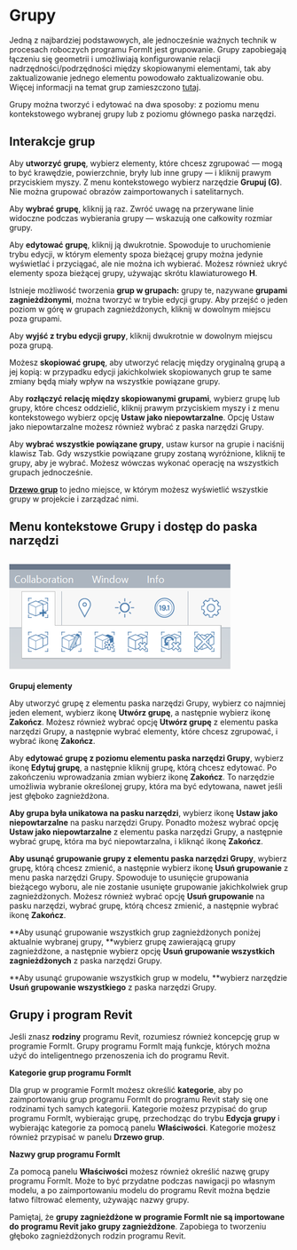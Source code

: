 # Grupy

Jedną z najbardziej podstawowych, ale jednocześnie ważnych technik w procesach roboczych programu FormIt jest grupowanie. Grupy zapobiegają łączeniu się geometrii i umożliwiają konfigurowanie relacji nadrzędności/podrzędności między skopiowanymi elementami, tak aby zaktualizowanie jednego elementu powodowało zaktualizowanie obu. Więcej informacji na temat grup zamieszczono [tutaj](../formit-primer/part-i/grouping-objects.md).

Grupy można tworzyć i edytować na dwa sposoby: z poziomu menu kontekstowego wybranej grupy lub z poziomu głównego paska narzędzi.

## Interakcje grup

Aby **utworzyć grupę**, wybierz elementy, które chcesz zgrupować — mogą to być krawędzie, powierzchnie, bryły lub inne grupy — i kliknij prawym przyciskiem myszy. Z menu kontekstowego wybierz narzędzie **Grupuj (G)**. Nie można grupować obrazów zaimportowanych i satelitarnych.

Aby **wybrać grupę**, kliknij ją raz. Zwróć uwagę na przerywane linie widoczne podczas wybierania grupy — wskazują one całkowity rozmiar grupy.

Aby **edytować grupę**, kliknij ją dwukrotnie. Spowoduje to uruchomienie trybu edycji, w którym elementy spoza bieżącej grupy można jedynie wyświetlać i przyciągać, ale nie można ich wybierać. Możesz również ukryć elementy spoza bieżącej grupy, używając skrótu klawiaturowego **H**.

Istnieje możliwość tworzenia **grup w grupach:** grupy te, nazywane **grupami zagnieżdżonymi**, można tworzyć w trybie edycji grupy. Aby przejść o jeden poziom w górę w grupach zagnieżdżonych, kliknij w dowolnym miejscu poza grupami.

Aby **wyjść z trybu edycji grupy**, kliknij dwukrotnie w dowolnym miejscu poza grupą.

Możesz **skopiować grupę**, aby utworzyć relację między oryginalną grupą a jej kopią: w przypadku edycji jakichkolwiek skopiowanych grup te same zmiany będą miały wpływ na wszystkie powiązane grupy.

Aby **rozłączyć relację między skopiowanymi grupami**, wybierz grupę lub grupy, które chcesz oddzielić, kliknij prawym przyciskiem myszy i z menu kontekstowego wybierz opcję **Ustaw jako niepowtarzalne**. Opcję Ustaw jako niepowtarzalne możesz również wybrać z paska narzędzi Grupy.

Aby **wybrać wszystkie powiązane grupy**, ustaw kursor na grupie i naciśnij klawisz Tab. Gdy wszystkie powiązane grupy zostaną wyróżnione, kliknij te grupy, aby je wybrać. Możesz wówczas wykonać operację na wszystkich grupach jednocześnie.

[**Drzewo grup**](groups-tree.md) to jedno miejsce, w którym możesz wyświetlić wszystkie grupy w projekcie i zarządzać nimi.

## Menu kontekstowe Grupy i dostęp do paska narzędzi

## ![](../.gitbook/assets/grouptoolbar.png)

**Grupuj elementy**

Aby utworzyć grupę z elementu paska narzędzi Grupy, wybierz co najmniej jeden element, wybierz ikonę **Utwórz grupę**, a następnie wybierz ikonę **Zakończ**. Możesz również wybrać opcję **Utwórz grupę** z elementu paska narzędzi Grupy, a następnie wybrać elementy, które chcesz zgrupować, i wybrać ikonę **Zakończ**.

Aby **edytować grupę z poziomu elementu paska narzędzi Grupy**, wybierz ikonę **Edytuj grupę**, a następnie kliknij grupę, którą chcesz edytować. Po zakończeniu wprowadzania zmian wybierz ikonę **Zakończ**. To narzędzie umożliwia wybranie określonej grupy, która ma być edytowana, nawet jeśli jest głęboko zagnieżdżona.

**Aby grupa była unikatowa na pasku narzędzi**, wybierz ikonę **Ustaw jako niepowtarzalne** na pasku narzędzi Grupy. Ponadto możesz wybrać opcję **Ustaw jako niepowtarzalne** z elementu paska narzędzi Grupy, a następnie wybrać grupę, która ma być niepowtarzalna, i kliknąć ikonę **Zakończ**.

**Aby usunąć grupowanie grupy z elementu paska narzędzi Grupy**, wybierz grupę, którą chcesz zmienić, a następnie wybierz ikonę **Usuń grupowanie** z menu paska narzędzi Grupy. Spowoduje to usunięcie grupowania bieżącego wyboru, ale nie zostanie usunięte grupowanie jakichkolwiek grup zagnieżdżonych. Możesz również wybrać opcję **Usuń grupowanie** na pasku narzędzi, wybrać grupę, którą chcesz zmienić, a następnie wybrać ikonę **Zakończ**.

**Aby usunąć grupowanie wszystkich grup zagnieżdżonych poniżej aktualnie wybranej grupy, **wybierz grupę zawierającą grupy zagnieżdżone, a następnie wybierz opcję **Usuń grupowanie wszystkich zagnieżdżonych** z paska narzędzi Grupy.

**Aby usunąć grupowanie wszystkich grup w modelu, **wybierz narzędzie **Usuń grupowanie wszystkiego** z paska narzędzi Grupy.

## Grupy i program Revit

Jeśli znasz **rodziny** programu Revit, rozumiesz również koncepcję grup w programie FormIt. Grupy programu FormIt mają funkcje, których można użyć do inteligentnego przenoszenia ich do programu Revit.

**Kategorie grup programu FormIt**

Dla grup w programie FormIt możesz określić **kategorie**, aby po zaimportowaniu grup programu FormIt do programu Revit stały się one rodzinami tych samych kategorii. Kategorie możesz przypisać do grup programu FormIt, wybierając grupę, przechodząc do trybu **Edycja grupy** i wybierając kategorie za pomocą panelu **Właściwości**. Kategorie możesz również przypisać w panelu **Drzewo grup**.

**Nazwy grup programu FormIt**

Za pomocą panelu **Właściwości** możesz również określić nazwę grupy programu FormIt. Może to być przydatne podczas nawigacji po własnym modelu, a po zaimportowaniu modelu do programu Revit można będzie łatwo filtrować elementy, używając nazwy grupy.

Pamiętaj, że **grupy zagnieżdżone w programie FormIt nie są importowane do programu Revit jako grupy zagnieżdżone**. Zapobiega to tworzeniu głęboko zagnieżdżonych rodzin programu Revit.
